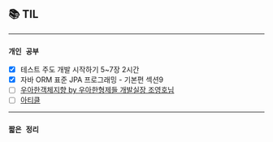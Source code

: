 
## 📚 TIL

---

### `개인 공부`
- [X] 테스트 주도 개발 시작하기 5~7장 2시간
- [X] 자바 ORM 표준 JPA 프로그래밍 - 기본편 섹션9
- [ ] [우아한객체지향 by 우아한형제들 개발실장 조영호님](https://www.youtube.com/watch?v=dJ5C4qRqAgA)
- [ ] [아티클](https://velog.io/@city7310/%EC%A3%BC%EB%8B%88%EC%96%B4%EB%A1%9C-1%EB%85%84-%EC%9D%BC%ED%95%98%EA%B3%A0-%EB%8A%90%EB%82%80-%EA%B2%83%EB%93%A4)

---
### `짧은 정리`
